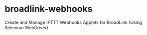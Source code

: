 # broadlink-webhooks
Create and Manage IFTTT Webhooks Applets for BroadLink (Using Selenium WebDriver)
